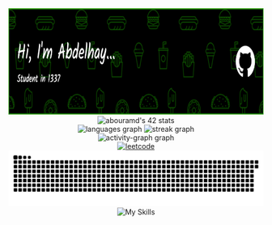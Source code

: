 
<div align="center">
  <div>
    <img height="210" src="./github-header-image.png"  />
  </div>
  <div>
    <img src="https://badge.mediaplus.ma/binary/abouramd" alt="abouramd's 42 stats" />
  </div>
  <div>
    <img src="https://github-readme-stats.vercel.app/api/top-langs?username=abouramd&locale=en&hide_title=false&layout=compact&card_width=320&langs_count=5&theme=react&hide_border=false&order=2" height="150" alt="languages graph"  />
    <img src="https://streak-stats.demolab.com?user=abouramd&locale=en&mode=daily&theme=react&hide_border=false&border_radius=5&order=3" height="150" alt="streak graph"  />
  </div>
  <div>
    <img src="https://github-readme-activity-graph.vercel.app/graph?username=abouramd&radius=16&theme=react&area=true&order=5" height="300" alt="activity-graph graph"  />
  </div>
  <div>
  <a href="" target="_blank">
      <img alt="leetcode" src="https://leetcard.jacoblin.cool/abouramd?ext=heatmap&border=0&radius=20&font=Poppins" />
  </a>
  </div>
  <div>
    <img src="https://raw.githubusercontent.com/abouramd/abouramd/output/snake.svg" alt="Snake animation" />
  </div>
  <div>
    <img alt="My Skills" src="https://skillicons.dev/icons?i=c,cpp,bash,python,lua,docker,js,html,css,git,redis,vim&theme=dark" />
  </div>
  <div
    <img src="https://profile-counter.glitch.me/abouramd/count.svg?"  />
  </div>
</div>
